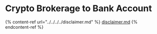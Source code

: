 # Crypto Brokerage to Bank Account

{% content-ref url="../../../../disclaimer.md" %}
[disclaimer.md](../../../../disclaimer.md)
{% endcontent-ref %}
